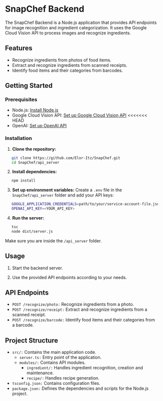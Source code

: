 # SnapChef Backend

The SnapChef Backend is a Node.js application that provides API endpoints for image recognition and ingredient categorization. It uses the Google Cloud Vision API to process images and recognize ingredients.

## Features

- Recognize ingredients from photos of food items.
- Extract and recognize ingredients from scanned receipts.
- Identify food items and their categories from barcodes.

## Getting Started

### Prerequisites

- Node.js: [Install Node.js](https://nodejs.org/)
- Google Cloud Vision API: [Set up Google Cloud Vision API](https://cloud.google.com/vision/docs/setup)
<<<<<<< HEAD
- OpenAI: [Set up OpenAI API](https://platform.openai.com/docs/quickstart)

### Installation

1. **Clone the repository:**
```sh
   git clone https://github.com/Elor-Itz/SnapChef.git
   cd SnapChef/api_server
   ```

2. **Install dependencies:**
```sh
   npm install
   ```

3. **Set up environment variables:**
   Create a `.env` file in the `SnapChef/api_server` folder and add your API keys:
```sh
   GOOGLE_APPLICATION_CREDENTIALS=path/to/your/service-account-file.json
   OPENAI_API_KEY=<YOUR_API_KEY>
   ```

4. **Run the server:**
```sh
   tsc
   node dist/server.js     
   ``` 
   Make sure you are inside the `/api_server` folder.

## Usage

1. Start the backend server.

2. Use the provided API endpoints according to your needs.

## API Endpoints

* `POST /recognize/photo:` Recognize ingredients from a photo.
* `POST /recognize/receipt:` Extract and recognize ingredients from a scanned receipt.
* `POST /recognize/barcode:` Identify food items and their categories from a barcode.

## Project Structure

* `src/:` Contains the main application code.
  * `server.ts:` Entry point of the application.
  * `modules/:` Contains API modules.
    * `ingredient/:` Handles ingredient recognition, creation and maintenance.
    * `recipe/:` Handles recipe generation.
* `tsconfig.json:` Contains configuration files.
* `package.json:` Defines the dependencies and scripts for the Node.js project.
